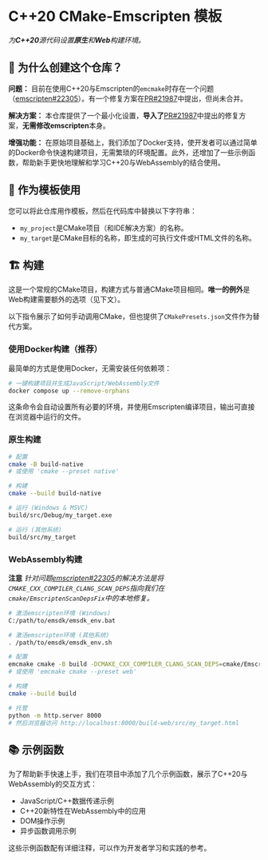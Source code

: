 C++20 CMake-Emscripten 模板
===============================

*为**C++20**源代码设置**原生**和**Web**构建环境。*

🤔 为什么创建这个仓库？
-----------------------

**问题：** 目前在使用C++20与Emscripten的`emcmake`时存在一个问题（[emscripten#22305](https://github.com/emscripten-core/emscripten/issues/22305)）。有一个修复方案在[PR#21987](https://github.com/emscripten-core/emscripten/pull/21987)中提出，但尚未合并。

**解决方案：** 本仓库提供了一个最小化设置，**导入了**[PR#21987](https://github.com/emscripten-core/emscripten/pull/21987)中提出的修复方案，**无需修改emscripten**本身。

**增强功能：** 在原始项目基础上，我们添加了Docker支持，使开发者可以通过简单的Docker命令快速构建项目，无需繁琐的环境配置。此外，还增加了一些示例函数，帮助新手更快地理解和学习C++20与WebAssembly的结合使用。

🥸 作为模板使用
---------------------

您可以将此仓库用作模板，然后在代码库中替换以下字符串：

 - `my_project`是CMake项目（和IDE解决方案）的名称。
 - `my_target`是CMake目标的名称，即生成的可执行文件或HTML文件的名称。

🏗️ 构建
-----------

这是一个常规的CMake项目，构建方式与普通CMake项目相同。**唯一的例外**是Web构建需要额外的选项（见下文）。

以下指令展示了如何手动调用CMake，但也提供了`CMakePresets.json`文件作为替代方案。

### 使用Docker构建（推荐）

最简单的方式是使用Docker，无需安装任何依赖项：

```bash
# 一键构建项目并生成JavaScript/WebAssembly文件
docker compose up --remove-orphans
```

这条命令会自动设置所有必要的环境，并使用Emscripten编译项目，输出可直接在浏览器中运行的文件。

### 原生构建

```bash
# 配置
cmake -B build-native
# 或使用 'cmake --preset native'

# 构建
cmake --build build-native

# 运行 (Windows & MSVC)
build/src/Debug/my_target.exe

# 运行 (其他系统)
build/src/my_target
```

### WebAssembly构建

**注意** *针对问题[emscripten#22305](https://github.com/emscripten-core/emscripten/issues/22305)的解决方法是将`CMAKE_CXX_COMPILER_CLANG_SCAN_DEPS`指向我们在`cmake/EmscriptenScanDepsFix`中的本地修复。*

```bash
# 激活emscripten环境 (Windows)
C:/path/to/emsdk/emsdk_env.bat

# 激活emscripten环境 (其他系统)
. /path/to/emsdk/emsdk_env.sh

# 配置
emcmake cmake -B build -DCMAKE_CXX_COMPILER_CLANG_SCAN_DEPS=cmake/EmscriptenScanDepsFix/emscan-deps
# 或使用 'emcmake cmake --preset web'

# 构建
cmake --build build

# 托管
python -m http.server 8000
# 然后浏览器访问 http://localhost:8000/build-web/src/my_target.html
```

📚 示例函数
-----------

为了帮助新手快速上手，我们在项目中添加了几个示例函数，展示了C++20与WebAssembly的交互方式：

- JavaScript/C++数据传递示例
- C++20新特性在WebAssembly中的应用
- DOM操作示例
- 异步函数调用示例

这些示例函数配有详细注释，可以作为开发者学习和实践的参考。 